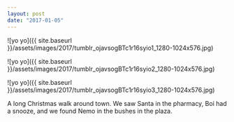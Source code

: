```yaml
---
layout: post
date: "2017-01-05"
---
```


![yo yo]({{ site.baseurl }}/assets/images/2017/tumblr_ojavsogBTc1r16syio1_1280-1024x576.jpg)

![yo yo]({{ site.baseurl }}/assets/images/2017/tumblr_ojavsogBTc1r16syio2_1280-1024x576.jpg)

![yo yo]({{ site.baseurl }}/assets/images/2017/tumblr_ojavsogBTc1r16syio3_1280-1024x576.jpg)

A long Christmas walk around town. We saw Santa in the pharmacy, Boi had a snooze, and we found Nemo in the bushes in the plaza.
